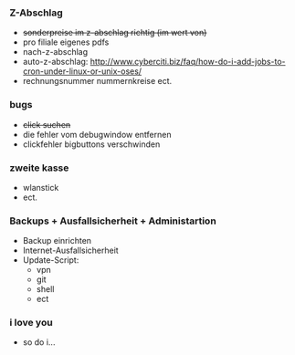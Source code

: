 ### Z-Abschlag ###
 * <del> sonderpreise im z-abschlag richtig (im wert von) </del>
 * pro filiale eigenes pdfs
 * nach-z-abschlag
 * auto-z-abschlag: http://www.cyberciti.biz/faq/how-do-i-add-jobs-to-cron-under-linux-or-unix-oses/
 * rechnungsnummer nummernkreise ect.

### bugs ###
 * <del> click suchen </del>
 * die fehler vom debugwindow entfernen
 * clickfehler bigbuttons verschwinden

### zweite kasse ###
 * wlanstick
 * ect.
   
### Backups + Ausfallsicherheit + Administartion ###
 * Backup einrichten
 * Internet-Ausfallsicherheit
 * Update-Script:
 	* vpn
	* git
	* shell
	* ect

### i love you ###
 * so do i...
